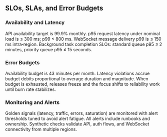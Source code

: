## SLOs, SLAs, and Error Budgets

### Availability and Latency

API availability target is 99.9% monthly. p95 request latency under nominal load is ≤ 300 ms; p99 ≤ 800 ms. WebSocket message delivery p99 is ≤ 150 ms intra‑region. Background task completion SLOs: standard queue p95 ≤ 2 minutes, priority queue p95 ≤ 15 seconds.

### Error Budgets

Availability budget is 43 minutes per month. Latency violations accrue budget debits proportional to overage duration and magnitude. When budget is exhausted, releases freeze and the focus shifts to reliability work until burn rate stabilizes.

### Monitoring and Alerts

Golden signals (latency, traffic, errors, saturation) are monitored with alert thresholds tuned to avoid alert fatigue. All alerts include runbooks and ownership. Synthetic checks validate API, auth flows, and WebSocket connectivity from multiple regions.


